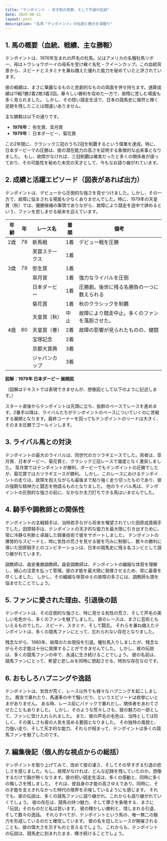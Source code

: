 ```yaml
---
title: "テンポイント - 天才肌の悲劇、そして不滅の伝説"
date: 2025-08-11
layout: post
description: "名馬『テンポイント』の伝説と魅力を深堀り"
---
```


## 1. 馬の概要（血統、戦績、主な勝鞍）

テンポイントは、1976年生まれの芦毛の牡馬。父はアメリカの名種牡馬リボー、母はトウショウボーイの母系を受け継ぐ名牝・クイーンカップ。この血統背景から、スピードとスタミナを兼ね備えた優れた能力を秘めていたと評されています。  

彼の戦績は、まさに華麗なるものと悲劇的なものの両面を併せ持ちます。通算成績は11戦7勝2着2敗3着2回。華々しい勝利を収めた一方で、故障に苦しむ場面も多く見られました。  しかし、その短い競走生活で、日本の競馬史に燦然と輝く足跡を残したことは間違いありません。

主な勝鞍は以下の通りです。

* **1978年：** 弥生賞、皐月賞
* **1979年：** 日本ダービー、菊花賞


この2年間に、クラシック三冠のうち2冠を制覇するという偉業を達成。特に、日本ダービーでの圧勝は、彼の潜在能力の高さを証明する象徴的な出来事となりました。  もし、故障がなければ、三冠制覇は確実だったと多くの関係者が語っており、その可能性を秘めた未完の天才として、今もなお語り継がれています。


## 2. 成績と活躍エピソード（図表があれば出力）

テンポイントは、デビューから圧倒的な強さを見せつけました。しかし、その一方で、故障に悩まされる場面も少なくありませんでした。特に、1979年の天皇賞（秋）では、優勝候補の筆頭でありながら、故障により競走を途中で諦めるという、ファンを悲しませる結末を迎えています。

| 年齢 | 年 | レース名           | 着順 | 備考                                                                    |
|-----|---|--------------------|-----|-------------------------------------------------------------------------|
| 2歳 | 78 | 新馬戦             | 1着 | デビュー戦を圧勝                                                          |
|      |   | 芙蓉ステークス       | 1着 |                                                                         |
| 3歳 | 79 | 弥生賞             | 1着 |                                                                         |
|      |   | 皐月賞             | 1着 | 強力なライバルを圧倒                                                      |
|      |   | 日本ダービー         | 1着 | 圧勝劇。後世に残る名勝負の一つに数えられる                               |
|      |   | 菊花賞             | 1着 | 秋のクラシックを制覇                                                    |
|      |   | 天皇賞（秋）       | 中止 | 故障により競走中止。多くのファンを落胆させた。                               |
| 4歳 | 80 | 天皇賞（春）       | 2着 | 故障の影響が見られたものの、健闘                                            |
|      |   | 宝塚記念           | 2着 |                                                                         |
|      |   | 京都大賞典         | 3着 |                                                                         |
|      |   | ジャパンカップ       | 3着 |                                                                         |


**図解：1979年 日本ダービー 展開図**

（図解はテキストでは表現できませんが、想像図として以下のように記述します。）

スタート直後からテンポイントは先頭に立ち、抜群のペースでレースを進めます。2番手以降は、ライバルたちがテンポイントのペースについていくのに苦戦する展開となります。最終コーナーを回ってもテンポイントのリードは大きく、そのまま圧勝でゴールインします。


## 3. ライバル馬との対決

テンポイントの最大のライバルは、同世代のカツラギエースでした。両者は、皐月賞、日本ダービー、菊花賞と、クラシック三冠レースで幾度となく激突しました。  皐月賞ではテンポイントが勝利、ダービーでもテンポイントの圧勝でしたが、菊花賞ではカツラギエースが勝利。  しかし、このレースにおけるテンポイントの走りは、故障を抱えながらも最後まで粘り強く走り切ったものであり、彼の強靭な精神力と闘志を物語るものとなりました。  他のライバル馬は、テンポイントの圧倒的な強さの前に、なかなか太刀打ちできる馬はいませんでした。


## 4. 騎手や調教師との関係性

テンポイントの主戦騎手は、当時若手ながら将来を嘱望されていた田原成貴騎手でした。田原騎手は、テンポイントの天才的な能力を最大限に引き出すために、常に冷静な判断と卓越した騎乗技術で彼をサポートしました。  テンポイントの爆発的なスピードと、時に気性の荒さを見せる彼を巧みに制御し、数々の勝利に導いた田原騎手とのコンビネーションは、日本の競馬史に残る名コンビとして語り継がれています。

調教師は、森安重勝調教師。森安調教師は、テンポイントの繊細な体質を理解し、細心の注意を払って管理。彼の才能を最大限に発揮させるため、常に最善を尽くしました。  しかし、その繊細な体質ゆえの故障の多さには、調教師も頭を悩ませたことでしょう。


## 5. ファンに愛された理由、引退後の話

テンポイントは、その圧倒的な強さと、時に見せる気性の荒さ、そして芦毛の美しい毛色から、多くのファンを魅了しました。  彼のレースは、まさに芸術ともいえるものでした。  スピード、スタミナ、そして闘志。  それらを兼ね備えたテンポイントは、多くの競馬ファンにとって、忘れられない存在となりました。

残念ながら、1980年、故障のため現役を引退。種牡馬入りしましたが、残念ながらその才能は十分に発揮することができませんでした。  しかし、彼の伝説は、多くの競馬ファンの中で、永遠に生き続けることでしょう。  彼の名前は、競馬ファンにとって、希望と悲しみを同時に想起させる、特別な存在なのです。


## 6. おもしろハプニングや逸話

テンポイントは、気性が荒く、レース以外でも様々なハプニングを起こしました。  厩舎で暴れたり、馬運車の中で騒いだり、というエピソードは枚挙にいとまがありません。  ある時、レース前にパドックで暴れだし、関係者をあわてさせたこともありました。  しかし、そのような荒々しさも、彼の魅力の一部として、ファンに受け入れられました。  また、彼の芦毛の毛色は、当時としては珍しく、その美しさも彼の人気を高める要因となりました。  その独特の風貌と、力強い走り、そして天才的な能力、それらが相まって、テンポイントは多くの競馬ファンを魅了したのです。


## 7. 編集後記（個人的な視点からの総括）

テンポイントを取り上げてみて、改めて彼の凄さ、そしてその早すぎる引退の悲しさを感じました。もし、故障がなければ、どんな記録を残していたのか。想像するだけで胸が熱くなります。彼の短い競走生活は、多くの感動と、同時に多くの悔しさを残しました。  それは、彼自身の才能の高さゆえであり、同時に、その才能を支えきれなかった時代の限界を示唆しているようにも感じます。  それでも、彼の伝説は、多くの競馬ファンに語り継がれ、これからも語り継がれていくでしょう。  彼の存在は、競馬の持つ魅力、そして儚さを象徴する、まさに「伝説」そのものだと私は思います。  彼の輝かしい勝利と、惜しまれる引退、そして数々の逸話。  それらすべてが、テンポイントという馬の、唯一無二の魅力を形成しているのだと確信しています。  彼の名を冠したレースが開催されることも、彼の偉大さを示すものと言えるでしょう。  これからも、テンポイントの伝説は、競馬史に刻まれたまま、輝き続けることでしょう。
